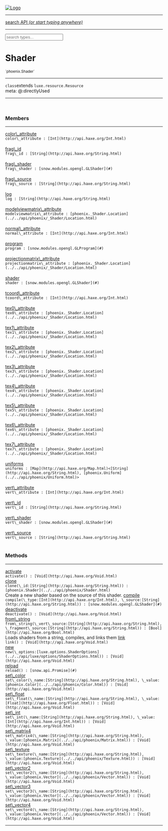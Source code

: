 
[![Logo](../../images/logo.png)](../../api/index.html)

<hr/>
<a href="#" id="search_bar" onclick="return;"><div> search API <em>(or start typing anywhere)</em> </div></a>
<hr/>

<script src="../../js/omnibar.js"> </script>
<link rel="stylesheet" type="text/css" href="../../css/omnibar.css" media="all">

<div id="omnibar"> <a href="#" onclick="return" id="omnibar_close"></a> <input id="omnibar_text" type="text" placeholder="search types..."></input></div>
<script  id="typelist" data-relpath="../../" data-types="Luxe,luxe.AppConfig,luxe.Audio,luxe.BitmapFontInfo,luxe.BytesInfo,luxe.Camera,luxe.Circle,luxe.Color,luxe.ColorHSL,luxe.ColorHSV,luxe.Component,luxe.Core,luxe.Cursor,luxe.Debug,luxe.DebugError,luxe.Draw,luxe.EmitHandler,luxe.Emitter,luxe.Entity,luxe.Events,luxe.Game,luxe.GamepadEvent,luxe.GamepadEventType,luxe.HandlerList,luxe.ID,luxe.IO,luxe.Input,luxe.InputEvent,luxe.InputType,luxe.InteractState,luxe.ItemInfo,luxe.JSONInfo,luxe.Key,luxe.KeyEvent,luxe.Log,luxe.Matrix,luxe.Mesh,luxe.ModState,luxe.MouseButton,luxe.MouseEvent,luxe.NineSlice,luxe.Objects,luxe.Parcel,luxe.ParcelChange,luxe.ParcelEvent,luxe.ParcelList,luxe.ParcelProgress,luxe.ParcelState,luxe.Particle,luxe.ParticleEmitter,luxe.ParticleEmitterInitData,luxe.ParticleSystem,luxe.Physics,luxe.PhysicsEngine,luxe.ProjectionType,luxe.Quaternion,luxe.Rectangle,luxe.ResourceEvent,luxe.ResourceState,luxe.ResourceStats,luxe.ResourceType,luxe.Resources,luxe.Scan,luxe.Scene,luxe.Screen,luxe.ShaderInfo,luxe.SizeMode,luxe.Sound,luxe.SoundInfo,luxe.Sprite,luxe.State,luxe.States,luxe.Tag,luxe.Text,luxe.TextAlign,luxe.TextEvent,luxe.TextEventType,luxe.TextInfo,luxe.TextureInfo,luxe.Timer,luxe.TouchEvent,luxe.Transform,luxe.Vec,luxe.Vector,luxe.Visual,luxe.WindowEvent,luxe.WindowEventData,luxe.WindowEventType,luxe._Emitter.EmitNode,luxe._Events.EventConnection,luxe._Events.EventObject,luxe._Input.MouseButton_Impl_,luxe._Log.LogError,luxe._NineSlice.Slice,luxe._Parcel.ParcelEvent_Impl_,luxe._Parcel.ParcelState_Impl_,luxe._Resources.ResourceEvent_Impl_,luxe._Resources.ResourceState_Impl_,luxe._Resources.ResourceType_Impl_,luxe.collision.Collision,luxe.collision.ShapeDrawer,luxe.collision.ShapeDrawerLuxe,luxe.collision.data.RayCollision,luxe.collision.data.RayCollisionHelper,luxe.collision.data.RayIntersection,luxe.collision.data.ShapeCollision,luxe.collision.sat.Common,luxe.collision.sat.SAT2D,luxe.collision.shapes.Circle,luxe.collision.shapes.Polygon,luxe.collision.shapes.Ray,luxe.collision.shapes.Shape,luxe.components.Components,luxe.components.cameras.FlyCamera,luxe.components.render.MeshComponent,luxe.components.sprite.SpriteAnimation,luxe.components.sprite.SpriteAnimationData,luxe.components.sprite.SpriteAnimationEventData,luxe.components.sprite.SpriteAnimationFrame,luxe.components.sprite.SpriteAnimationFrameEvent,luxe.components.sprite.SpriteAnimationFrameSource,luxe.components.sprite.SpriteAnimationType,luxe.debug.BatcherDebugView,luxe.debug.DebugInspectorOptions,luxe.debug.DebugView,luxe.debug.Inspector,luxe.debug.ProfilerDebugView,luxe.debug.RenderStats,luxe.debug.SceneDebugView,luxe.debug.StatsDebugView,luxe.debug.TraceDebugView,luxe.debug._ProfilerDebugView.ProfilerBar,luxe.debug._ProfilerDebugView.ProfilerValue,luxe.importers.bitmapfont.BitmapFontData,luxe.importers.bitmapfont.BitmapFontParser,luxe.importers.bitmapfont.Character,luxe.importers.obj.Data,luxe.importers.obj.Normal,luxe.importers.obj.Reader,luxe.importers.obj.UV,luxe.importers.obj.Vector,luxe.importers.obj.Vertex,luxe.importers.texturepacker.TexturePackerData,luxe.importers.texturepacker.TexturePackerFrame,luxe.importers.texturepacker.TexturePackerJSON,luxe.importers.texturepacker.TexturePackerJSONType,luxe.importers.texturepacker.TexturePackerMeta,luxe.importers.texturepacker.TexturePackerRect,luxe.importers.texturepacker.TexturePackerSize,luxe.importers.texturepacker.TexturePackerSpriteAnimation,luxe.importers.tiled.TiledLayer,luxe.importers.tiled.TiledMap,luxe.importers.tiled.TiledMapData,luxe.importers.tiled.TiledMapOptions,luxe.importers.tiled.TiledObject,luxe.importers.tiled.TiledObjectGroup,luxe.importers.tiled.TiledObjectType,luxe.importers.tiled.TiledPolyObject,luxe.importers.tiled.TiledPropertyTile,luxe.importers.tiled.TiledTile,luxe.importers.tiled.TiledTileset,luxe.importers.tiled.TiledUtil,luxe.macros.BuildVersion,luxe.macros.ComponentRules,luxe.macros.EntityRules,luxe.options.BatcherOptions,luxe.options.BitmapFontOptions,luxe.options.BytesResourceOptions,luxe.options.CameraOptions,luxe.options.CircleGeometryOptions,luxe.options.ColorOptions,luxe.options.ComponentOptions,luxe.options.DrawArcOptions,luxe.options.DrawBoxOptions,luxe.options.DrawCircleOptions,luxe.options.DrawLineOptions,luxe.options.DrawNgonOptions,luxe.options.DrawPlaneOptions,luxe.options.DrawRectangleOptions,luxe.options.DrawRingOptions,luxe.options.DrawTextureOptions,luxe.options.EntityOptions,luxe.options.GeometryOptions,luxe.options.JSONResourceOptions,luxe.options.LineGeometryOptions,luxe.options.LoadFontOptions,luxe.options.LoadShaderOptions,luxe.options.LoadTextureOptions,luxe.options.LuxeCameraOptions,luxe.options.MeshOptions,luxe.options.NineSliceOptions,luxe.options.ParcelOptions,luxe.options.ParcelProgressOptions,luxe.options.ParticleEmitterOptions,luxe.options.ParticleOptions,luxe.options.PlaneGeometryOptions,luxe.options.QuadGeometryOptions,luxe.options.RectangleGeometryOptions,luxe.options.RenderProperties,luxe.options.RenderTextureOptions,luxe.options.ResourceOptions,luxe.options.ShaderOptions,luxe.options.SpriteOptions,luxe.options.StateOptions,luxe.options.StatesOptions,luxe.options.TextOptions,luxe.options.TextResourceOptions,luxe.options.TextureOptions,luxe.options.TileLayerOptions,luxe.options.TileOptions,luxe.options.TilemapOptions,luxe.options.TilemapVisualOptions,luxe.options.TilesetOptions,luxe.options.TransformProperties,luxe.options.VisualOptions,luxe.options._DrawOptions.DrawOptions,luxe.resource.BytesResource,luxe.resource.JSONResource,luxe.resource.Resource,luxe.resource.TextResource,luxe.structural.BST,luxe.structural.BSTNode,luxe.structural.BSTTraverseMethod,luxe.structural.Bag,luxe.structural.BalancedBST,luxe.structural.BalancedBSTNode,luxe.structural.BalancedBSTTraverseMethod,luxe.structural.Heap,luxe.structural.OrderedMap,luxe.structural.OrderedMapIterator,luxe.structural.Pool,luxe.structural.Stack,luxe.structural.StackNode,luxe.structural._Bag.BagNode,luxe.structural._BalancedBST.NodeColor,luxe.tilemaps.Isometric,luxe.tilemaps.IsometricVisual,luxe.tilemaps.Ortho,luxe.tilemaps.OrthoVisual,luxe.tilemaps.Tile,luxe.tilemaps.TileArray,luxe.tilemaps.TileLayer,luxe.tilemaps.TileOffset,luxe.tilemaps.Tilemap,luxe.tilemaps.TilemapOrientation,luxe.tilemaps.TilemapVisual,luxe.tilemaps.TilemapVisualLayerGeometry,luxe.tilemaps.Tileset,luxe.tween.Actuate,luxe.tween.BezierPath,luxe.tween.ComponentPath,luxe.tween.IComponentPath,luxe.tween.LinearPath,luxe.tween.MotionPath,luxe.tween.ObjectHash,luxe.tween.RotationPath,luxe.tween._Actuate.TweenTimer,luxe.tween.actuators.GenericActuator,luxe.tween.actuators.IGenericActuator,luxe.tween.actuators.MethodActuator,luxe.tween.actuators.MotionPathActuator,luxe.tween.actuators.PropertyDetails,luxe.tween.actuators.PropertyPathDetails,luxe.tween.actuators.SimpleActuator,luxe.tween.easing.Back,luxe.tween.easing.BackEaseIn,luxe.tween.easing.BackEaseInOut,luxe.tween.easing.BackEaseOut,luxe.tween.easing.Bounce,luxe.tween.easing.BounceEaseIn,luxe.tween.easing.BounceEaseInOut,luxe.tween.easing.BounceEaseOut,luxe.tween.easing.Cubic,luxe.tween.easing.CubicEaseIn,luxe.tween.easing.CubicEaseInOut,luxe.tween.easing.CubicEaseOut,luxe.tween.easing.Elastic,luxe.tween.easing.ElasticEaseIn,luxe.tween.easing.ElasticEaseInOut,luxe.tween.easing.ElasticEaseOut,luxe.tween.easing.Expo,luxe.tween.easing.ExpoEaseIn,luxe.tween.easing.ExpoEaseInOut,luxe.tween.easing.ExpoEaseOut,luxe.tween.easing.IEasing,luxe.tween.easing.Linear,luxe.tween.easing.LinearEaseNone,luxe.tween.easing.Quad,luxe.tween.easing.QuadEaseIn,luxe.tween.easing.QuadEaseInOut,luxe.tween.easing.QuadEaseOut,luxe.tween.easing.Quart,luxe.tween.easing.QuartEaseIn,luxe.tween.easing.QuartEaseInOut,luxe.tween.easing.QuartEaseOut,luxe.tween.easing.Quint,luxe.tween.easing.QuintEaseIn,luxe.tween.easing.QuintEaseInOut,luxe.tween.easing.QuintEaseOut,luxe.tween.easing.Sine,luxe.tween.easing.SineEaseIn,luxe.tween.easing.SineEaseInOut,luxe.tween.easing.SineEaseOut,luxe.utils.GeometryUtils,luxe.utils.Maths,luxe.utils.Random,luxe.utils.Utils,luxe.utils.unifill.CodePoint,luxe.utils.unifill.CodePointIter,luxe.utils.unifill.Exception,luxe.utils.unifill.InternalEncoding,luxe.utils.unifill.InternalEncodingBackwardIter,luxe.utils.unifill.InternalEncodingIter,luxe.utils.unifill.Unicode,luxe.utils.unifill.Unifill,luxe.utils.unifill.Utf,luxe.utils.unifill.Utf16,luxe.utils.unifill.Utf32,luxe.utils.unifill.Utf8,luxe.utils.unifill.UtfIter,luxe.utils.unifill.UtfTools,luxe.utils.unifill._CodePoint.CodePoint_Impl_,luxe.utils.unifill._InternalEncoding.UtfX,luxe.utils.unifill._Utf16.StringU16,luxe.utils.unifill._Utf16.StringU16Buffer,luxe.utils.unifill._Utf16.StringU16Buffer_Impl_,luxe.utils.unifill._Utf16.StringU16_Impl_,luxe.utils.unifill._Utf16.Utf16Impl,luxe.utils.unifill._Utf8.StringU8,luxe.utils.unifill._Utf8.StringU8_Impl_,luxe.utils.unifill._Utf8.Utf8Impl,phoenix.BatchGroup,phoenix.BatchState,phoenix.Batcher,phoenix.BatcherKey,phoenix.BitmapFont,phoenix.BlendEquation,phoenix.BlendMode,phoenix.Camera,phoenix.Circle,phoenix.ClampType,phoenix.Color,phoenix.ColorHSL,phoenix.ColorHSV,phoenix.ComponentOrder,phoenix.DualQuaternion,phoenix.FOVType,phoenix.FilterType,phoenix.Matrix,phoenix.MatrixTransform,phoenix.PrimitiveType,phoenix.ProjectionType,phoenix.Quaternion,phoenix.Ray,phoenix.Rectangle,phoenix.RenderPass,phoenix.RenderPath,phoenix.RenderState,phoenix.RenderTexture,phoenix.Renderer,phoenix.RendererStats,phoenix.Shader,phoenix.Spatial,phoenix.TextAlign,phoenix.Texture,phoenix.TextureDataType,phoenix.TextureFormat,phoenix.TextureID,phoenix.TextureSubmitTarget,phoenix.TextureType,phoenix.Transform,phoenix.Uniform,phoenix.UniformType,phoenix.Vec,phoenix.Vector,phoenix._Batcher.BlendEquation_Impl_,phoenix._Batcher.BlendMode_Impl_,phoenix._Batcher.PrimitiveType_Impl_,phoenix._BitmapFont.TextAlign_Impl_,phoenix._Renderer.DefaultShader,phoenix._Renderer.DefaultShaders,phoenix._Shader.Location,phoenix._Shader.UniformType_Impl_,phoenix._Texture.ClampSlot,phoenix._Texture.ClampSlot_Impl_,phoenix._Texture.ClampType_Impl_,phoenix._Texture.FilterSlot,phoenix._Texture.FilterSlot_Impl_,phoenix._Texture.FilterType_Impl_,phoenix._Texture.TextureSubmitTarget_Impl_,phoenix._Texture.TextureType_Impl_,phoenix._Vector.ComponentOrder_Impl_,phoenix._Vector.Vec_Impl_,phoenix.geometry.ArcGeometry,phoenix.geometry.CircleGeometry,phoenix.geometry.CompositeGeometry,phoenix.geometry.EvTextGeometry,phoenix.geometry.Geometry,phoenix.geometry.GeometryKey,phoenix.geometry.GeometryState,phoenix.geometry.LineGeometry,phoenix.geometry.PackedQuad,phoenix.geometry.PackedQuadOptions,phoenix.geometry.PlaneGeometry,phoenix.geometry.QuadGeometry,phoenix.geometry.QuadPackGeometry,phoenix.geometry.RectangleGeometry,phoenix.geometry.RingGeometry,phoenix.geometry.TextGeometry,phoenix.geometry.TextGeometryOptions,phoenix.geometry.TextureCoord,phoenix.geometry.TextureCoordSet,phoenix.geometry.Vertex,phoenix.geometry._TextGeometry.EvTextGeometry_Impl_,phoenix.utils.Rendering"></script>


<h1>Shader</h1>
<small>`phoenix.Shader`</small>



<hr/>

`class`extends <code><span>luxe.resource.Resource</span></code><br/><span class="meta">
meta: @:directlyUsed</span>

<hr/>


&nbsp;
&nbsp;




<h3>Members</h3> <hr/><span class="member apipage">
                <a name="color_attribute"><a class="lift" href="#color_attribute">color\_attribute</a></a><div class="clear"></div>
                <code class="signature apipage">color\_attribute : [Int](http://api.haxe.org/Int.html)</code><br/></span>
            <span class="small_desc_flat"></span><br/><span class="member apipage">
                <a name="frag_id"><a class="lift" href="#frag_id">frag\_id</a></a><div class="clear"></div>
                <code class="signature apipage">frag\_id : [String](http://api.haxe.org/String.html)</code><br/></span>
            <span class="small_desc_flat"></span><br/><span class="member apipage">
                <a name="frag_shader"><a class="lift" href="#frag_shader">frag\_shader</a></a><div class="clear"></div>
                <code class="signature apipage">frag\_shader : [snow.modules.opengl.GLShader](#)</code><br/></span>
            <span class="small_desc_flat"></span><br/><span class="member apipage">
                <a name="frag_source"><a class="lift" href="#frag_source">frag\_source</a></a><div class="clear"></div>
                <code class="signature apipage">frag\_source : [String](http://api.haxe.org/String.html)</code><br/></span>
            <span class="small_desc_flat"></span><br/><span class="member apipage">
                <a name="log"><a class="lift" href="#log">log</a></a><div class="clear"></div>
                <code class="signature apipage">log : [String](http://api.haxe.org/String.html)</code><br/></span>
            <span class="small_desc_flat"></span><br/><span class="member apipage">
                <a name="modelviewmatrix_attribute"><a class="lift" href="#modelviewmatrix_attribute">modelviewmatrix\_attribute</a></a><div class="clear"></div>
                <code class="signature apipage">modelviewmatrix\_attribute : [phoenix._Shader.Location](../../api/phoenix/_Shader/Location.html)</code><br/></span>
            <span class="small_desc_flat"></span><br/><span class="member apipage">
                <a name="normal_attribute"><a class="lift" href="#normal_attribute">normal\_attribute</a></a><div class="clear"></div>
                <code class="signature apipage">normal\_attribute : [Int](http://api.haxe.org/Int.html)</code><br/></span>
            <span class="small_desc_flat"></span><br/><span class="member apipage">
                <a name="program"><a class="lift" href="#program">program</a></a><div class="clear"></div>
                <code class="signature apipage">program : [snow.modules.opengl.GLProgram](#)</code><br/></span>
            <span class="small_desc_flat"></span><br/><span class="member apipage">
                <a name="projectionmatrix_attribute"><a class="lift" href="#projectionmatrix_attribute">projectionmatrix\_attribute</a></a><div class="clear"></div>
                <code class="signature apipage">projectionmatrix\_attribute : [phoenix._Shader.Location](../../api/phoenix/_Shader/Location.html)</code><br/></span>
            <span class="small_desc_flat"></span><br/><span class="member apipage">
                <a name="shader"><a class="lift" href="#shader">shader</a></a><div class="clear"></div>
                <code class="signature apipage">shader : [snow.modules.opengl.GLShader](#)</code><br/></span>
            <span class="small_desc_flat"></span><br/><span class="member apipage">
                <a name="tcoord_attribute"><a class="lift" href="#tcoord_attribute">tcoord\_attribute</a></a><div class="clear"></div>
                <code class="signature apipage">tcoord\_attribute : [Int](http://api.haxe.org/Int.html)</code><br/></span>
            <span class="small_desc_flat"></span><br/><span class="member apipage">
                <a name="tex0_attribute"><a class="lift" href="#tex0_attribute">tex0\_attribute</a></a><div class="clear"></div>
                <code class="signature apipage">tex0\_attribute : [phoenix._Shader.Location](../../api/phoenix/_Shader/Location.html)</code><br/></span>
            <span class="small_desc_flat"></span><br/><span class="member apipage">
                <a name="tex1_attribute"><a class="lift" href="#tex1_attribute">tex1\_attribute</a></a><div class="clear"></div>
                <code class="signature apipage">tex1\_attribute : [phoenix._Shader.Location](../../api/phoenix/_Shader/Location.html)</code><br/></span>
            <span class="small_desc_flat"></span><br/><span class="member apipage">
                <a name="tex2_attribute"><a class="lift" href="#tex2_attribute">tex2\_attribute</a></a><div class="clear"></div>
                <code class="signature apipage">tex2\_attribute : [phoenix._Shader.Location](../../api/phoenix/_Shader/Location.html)</code><br/></span>
            <span class="small_desc_flat"></span><br/><span class="member apipage">
                <a name="tex3_attribute"><a class="lift" href="#tex3_attribute">tex3\_attribute</a></a><div class="clear"></div>
                <code class="signature apipage">tex3\_attribute : [phoenix._Shader.Location](../../api/phoenix/_Shader/Location.html)</code><br/></span>
            <span class="small_desc_flat"></span><br/><span class="member apipage">
                <a name="tex4_attribute"><a class="lift" href="#tex4_attribute">tex4\_attribute</a></a><div class="clear"></div>
                <code class="signature apipage">tex4\_attribute : [phoenix._Shader.Location](../../api/phoenix/_Shader/Location.html)</code><br/></span>
            <span class="small_desc_flat"></span><br/><span class="member apipage">
                <a name="tex5_attribute"><a class="lift" href="#tex5_attribute">tex5\_attribute</a></a><div class="clear"></div>
                <code class="signature apipage">tex5\_attribute : [phoenix._Shader.Location](../../api/phoenix/_Shader/Location.html)</code><br/></span>
            <span class="small_desc_flat"></span><br/><span class="member apipage">
                <a name="tex6_attribute"><a class="lift" href="#tex6_attribute">tex6\_attribute</a></a><div class="clear"></div>
                <code class="signature apipage">tex6\_attribute : [phoenix._Shader.Location](../../api/phoenix/_Shader/Location.html)</code><br/></span>
            <span class="small_desc_flat"></span><br/><span class="member apipage">
                <a name="tex7_attribute"><a class="lift" href="#tex7_attribute">tex7\_attribute</a></a><div class="clear"></div>
                <code class="signature apipage">tex7\_attribute : [phoenix._Shader.Location](../../api/phoenix/_Shader/Location.html)</code><br/></span>
            <span class="small_desc_flat"></span><br/><span class="member apipage">
                <a name="uniforms"><a class="lift" href="#uniforms">uniforms</a></a><div class="clear"></div>
                <code class="signature apipage">uniforms : [Map](http://api.haxe.org/Map.html)&lt;[String](http://api.haxe.org/String.html), [phoenix.Uniform](../../api/phoenix/Uniform.html)&gt;</code><br/></span>
            <span class="small_desc_flat"></span><br/><span class="member apipage">
                <a name="vert_attribute"><a class="lift" href="#vert_attribute">vert\_attribute</a></a><div class="clear"></div>
                <code class="signature apipage">vert\_attribute : [Int](http://api.haxe.org/Int.html)</code><br/></span>
            <span class="small_desc_flat"></span><br/><span class="member apipage">
                <a name="vert_id"><a class="lift" href="#vert_id">vert\_id</a></a><div class="clear"></div>
                <code class="signature apipage">vert\_id : [String](http://api.haxe.org/String.html)</code><br/></span>
            <span class="small_desc_flat"></span><br/><span class="member apipage">
                <a name="vert_shader"><a class="lift" href="#vert_shader">vert\_shader</a></a><div class="clear"></div>
                <code class="signature apipage">vert\_shader : [snow.modules.opengl.GLShader](#)</code><br/></span>
            <span class="small_desc_flat"></span><br/><span class="member apipage">
                <a name="vert_source"><a class="lift" href="#vert_source">vert\_source</a></a><div class="clear"></div>
                <code class="signature apipage">vert\_source : [String](http://api.haxe.org/String.html)</code><br/></span>
            <span class="small_desc_flat"></span><br/>


<h3>Methods</h3> <hr/><span class="method apipage">
            <a name="activate"><a class="lift" href="#activate">activate</a></a><div class="clear"></div>
            <code class="signature apipage">activate() : [Void](http://api.haxe.org/Void.html)</code><br/><span class="small_desc_flat"></span>


</span>
<span class="method apipage">
            <a name="clone"><a class="lift" href="#clone">clone</a></a><div class="clear"></div>
            <code class="signature apipage">clone(\_id:[String](http://api.haxe.org/String.html)<span></span>) : [phoenix.Shader](../../api/phoenix/Shader.html)</code><br/><span class="small_desc_flat">Create a new shader based on the source of this shader.</span>


</span>
<span class="method apipage">
            <a name="compile"><a class="lift" href="#compile">compile</a></a><div class="clear"></div>
            <code class="signature apipage">compile(\_type:[Int](http://api.haxe.org/Int.html)<span></span>, \_source:[String](http://api.haxe.org/String.html)<span></span>) : [snow.modules.opengl.GLShader](#)</code><br/><span class="small_desc_flat"></span>


</span>
<span class="method apipage">
            <a name="deactivate"><a class="lift" href="#deactivate">deactivate</a></a><div class="clear"></div>
            <code class="signature apipage">deactivate() : [Void](http://api.haxe.org/Void.html)</code><br/><span class="small_desc_flat"></span>


</span>
<span class="method apipage">
            <a name="from_string"><a class="lift" href="#from_string">from\_string</a></a><div class="clear"></div>
            <code class="signature apipage">from\_string(\_vert\_source:[String](http://api.haxe.org/String.html)<span></span>, \_fragment\_source:[String](http://api.haxe.org/String.html)<span></span>) : [Bool](http://api.haxe.org/Bool.html)</code><br/><span class="small_desc_flat">Loads shaders from a string, compiles, and links them</span>


</span>
<span class="method apipage">
            <a name="link"><a class="lift" href="#link">link</a></a><div class="clear"></div>
            <code class="signature apipage">link() : [Void](http://api.haxe.org/Void.html)</code><br/><span class="small_desc_flat"></span>


</span>
<span class="method apipage">
            <a name="new"><a class="lift" href="#new">new</a></a><div class="clear"></div>
            <code class="signature apipage">new(\_options:[luxe.options.ShaderOptions](../../api/luxe/options/ShaderOptions.html)<span></span>) : [Void](http://api.haxe.org/Void.html)</code><br/><span class="small_desc_flat"></span>


</span>
<span class="method apipage">
            <a name="reload"><a class="lift" href="#reload">reload</a></a><div class="clear"></div>
            <code class="signature apipage">reload() : [snow.api.Promise](#)</code><br/><span class="small_desc_flat"></span>


</span>
<span class="method apipage">
            <a name="set_color"><a class="lift" href="#set_color">set\_color</a></a><div class="clear"></div>
            <code class="signature apipage">set\_color(\_name:[String](http://api.haxe.org/String.html)<span></span>, \_value:[phoenix.Color](../../api/phoenix/Color.html)<span></span>) : [Void](http://api.haxe.org/Void.html)</code><br/><span class="small_desc_flat"></span>


</span>
<span class="method apipage">
            <a name="set_float"><a class="lift" href="#set_float">set\_float</a></a><div class="clear"></div>
            <code class="signature apipage">set\_float(\_name:[String](http://api.haxe.org/String.html)<span></span>, \_value:[Float](http://api.haxe.org/Float.html)<span></span>) : [Void](http://api.haxe.org/Void.html)</code><br/><span class="small_desc_flat"></span>


</span>
<span class="method apipage">
            <a name="set_int"><a class="lift" href="#set_int">set\_int</a></a><div class="clear"></div>
            <code class="signature apipage">set\_int(\_name:[String](http://api.haxe.org/String.html)<span></span>, \_value:[Int](http://api.haxe.org/Int.html)<span></span>) : [Void](http://api.haxe.org/Void.html)</code><br/><span class="small_desc_flat"></span>


</span>
<span class="method apipage">
            <a name="set_matrix4"><a class="lift" href="#set_matrix4">set\_matrix4</a></a><div class="clear"></div>
            <code class="signature apipage">set\_matrix4(\_name:[String](http://api.haxe.org/String.html)<span></span>, \_value:[phoenix.Matrix](../../api/phoenix/Matrix.html)<span></span>) : [Void](http://api.haxe.org/Void.html)</code><br/><span class="small_desc_flat"></span>


</span>
<span class="method apipage">
            <a name="set_texture"><a class="lift" href="#set_texture">set\_texture</a></a><div class="clear"></div>
            <code class="signature apipage">set\_texture(\_name:[String](http://api.haxe.org/String.html)<span></span>, \_value:[phoenix.Texture](../../api/phoenix/Texture.html)<span></span>) : [Void](http://api.haxe.org/Void.html)</code><br/><span class="small_desc_flat"></span>


</span>
<span class="method apipage">
            <a name="set_vector2"><a class="lift" href="#set_vector2">set\_vector2</a></a><div class="clear"></div>
            <code class="signature apipage">set\_vector2(\_name:[String](http://api.haxe.org/String.html)<span></span>, \_value:[phoenix.Vector](../../api/phoenix/Vector.html)<span></span>) : [Void](http://api.haxe.org/Void.html)</code><br/><span class="small_desc_flat"></span>


</span>
<span class="method apipage">
            <a name="set_vector3"><a class="lift" href="#set_vector3">set\_vector3</a></a><div class="clear"></div>
            <code class="signature apipage">set\_vector3(\_name:[String](http://api.haxe.org/String.html)<span></span>, \_value:[phoenix.Vector](../../api/phoenix/Vector.html)<span></span>) : [Void](http://api.haxe.org/Void.html)</code><br/><span class="small_desc_flat"></span>


</span>
<span class="method apipage">
            <a name="set_vector4"><a class="lift" href="#set_vector4">set\_vector4</a></a><div class="clear"></div>
            <code class="signature apipage">set\_vector4(\_name:[String](http://api.haxe.org/String.html)<span></span>, \_value:[phoenix.Vector](../../api/phoenix/Vector.html)<span></span>) : [Void](http://api.haxe.org/Void.html)</code><br/><span class="small_desc_flat"></span>


</span>



<hr/>

&nbsp;
&nbsp;
&nbsp;
&nbsp;
